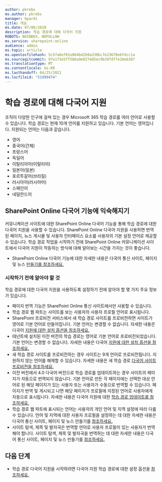 ```yaml
---
author: pkrebs
ms.author: pkrebs
manager: bpardi
title: 개요
ms.date: 07/06/2020
description: 학습 경로에 대해 다국어 지원
ROBOTS: NOINDEX, NOFOLLOW
ms.service: sharepoint-online
audience: admin
ms.topic: article
ms.openlocfilehash: 5c57a6ef61e064bd2b9a330bc7e23678ebfdcc1a
ms.sourcegitcommit: 97e175e5ff5b6a9e0274d5ec9b39fdf7e18eb387
ms.translationtype: MT
ms.contentlocale: ko-KR
ms.lasthandoff: 04/25/2021
ms.locfileid: "51999474"
---
```

# <a name="multilingual-support-for-learning-pathways"></a>학습 경로에 대해 다국어 지원

조직이 다양한 인구에 걸쳐 있는 경우 Microsoft 365 학습 경로를 여러 언어로 사용할 수 있습니다. 학습 경로는 현재 10개 언어를 지원하고 있습니다. 기본 언어는 영어입니다. 지원되는 언어는 다음과 같습니다.   

- 영어    
- 중국어(간체)
- 프랑스어
- 독일어
- 이탈리아어(이탈리아)
- 일본어(일본)
- 포르투갈어(브라질)
- 러시아어(러시아어)
- 스페인어
- 네덜란드어

## <a name="get-familiar-with-the-sharepoint-online-multilingual-features"></a>SharePoint Online 다국어 기능에 익숙해지기
커뮤니케이션 사이트에 대한 SharePoint Online 다국어 기능을 통해 학습 경로에 대한 다국어 지원을 사용할 수 있습니다.
SharePoint Online 다국어 지원을 사용하면 번역된 페이지, 뉴스 게시물 및 사용자 인터페이스 요소를 사용자의 기본 설정 언어로 제공할 수 있습니다. 학습 경로 작업을 시작하기 전에 SharePoint Online 커뮤니케이션 사이트에서 다국어 지원이 작동하는 방식에 대해 알아보는 시간을 가지는 것이 좋습니다. 
- SharePoint Online 다국어 기능에 대한 자세한 내용은 다국어 통신 사이트, 페이지 및 뉴스 [만들기를 참조하세요.](https://support.office.com/article/2bb7d610-5453-41c6-a0e8-6f40b3ed750c) 

### <a name="what-you-should-know-before-getting-started"></a>시작하기 전에 알아야 할 것 
학습 경로에 대한 다국어 지원을 사용하도록 설정하기 전에 알아야 할 몇 가지 주요 정보가 있습니다. 

- 페이지 번역 기능은 SharePoint Online 통신 사이트에서만 사용할 수 있습니다.
- 학습 경로 웹 파트는 사이트를 보는 사용자의 사용자 프로필 언어로 표시됩니다.   
- SharePoint 프로비전 서비스에서 새 학습 경로 사이트를 프로비전하면 사이트가 영어로 기본 언어로 만들어집니다. 기본 언어는 변경할 수 없습니다. 자세한 내용은 다국어 [지원에 대한 설치 옵션을 참조하세요.](./custom_setupoptions_ml.md)
- 테넌트에 설치된 이전 버전의 학습 경로는 영어로 기본 언어로 프로비전되었습니다. 기본 언어는 변경할 수 없습니다. 자세한 내용은 다국어 [지원에 대한 설치 옵션을 참조하세요.](./custom_setupoptions_ml.md)
- 새 학습 경로 사이트를 프로비전하는 경우 사이트는 9개 언어로 프로비전됩니다. 지원하지 않는 언어를 해제할 수 있습니다. 자세한 내용은 새 학습 경로 [다국어 사이트 프로비전을 참조하세요.](./custom_provision_ml.md)  
- 이전 버전에서 4.0 다국어 버전으로 학습 경로를 업데이트하는 경우 사이트의 페이지가 자동으로 번역되지 않습니다. 기본 언어로 만든 각 페이지에는 선택한 대상 언어로 된 해당 페이지가 있는 사용자 또는 사용자가 수동으로 번역할 수 있습니다. 페이지가 번역 및 게시되고 나면 해당 페이지가 프로필에 지정된 언어로 사용자에게 자동으로 표시됩니다. 자세한 내용은 다국어 지원에 대한 [학습 경로 업데이트를 참조하세요.](./custom_update_ml.md) 
- 학습 경로 웹 파트에 표시되는 언어는 사용자의 개인 언어 및 지역 설정에 따라 다를 수 있습니다. 언어 및 지역에 대한 사용자 프로필을 설정하는 데 대한 자세한 내용은 다국어 통신 사이트, 페이지 및 뉴스 만들기를 [참조하세요.](https://support.office.com/article/2bb7d610-5453-41c6-a0e8-6f40b3ed750c) 
- 사이트 탐색, 제목 및 발자국은 번역할 언어로 사용자 프로필이 있는 사용자가 번역해야 합니다. 사이트 탐색, 제목 및 발자국을 번역하는 데 대한 자세한 내용은 다국어 통신 사이트, 페이지 및 뉴스 만들기를 [참조하세요.](https://support.office.com/article/2bb7d610-5453-41c6-a0e8-6f40b3ed750c)

## <a name="next-steps"></a>다음 단계
- 학습 경로 다국어 지원을 시작하려면 다국어 지원 학습 경로에 대한 설정 옵션을 [참조하세요.](./custom_setupoptions_ml.md)